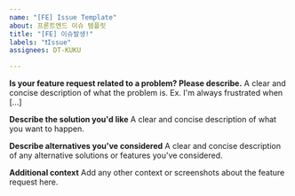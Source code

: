 ```yaml
---
name: "[FE] Issue Template"
about: 프론트엔드 이슈 템플릿
title: "[FE] 이슈발생!"
labels: "❗Issue"
assignees: DT-KUKU

---
```


**Is your feature request related to a problem? Please describe.**
A clear and concise description of what the problem is. Ex. I'm always frustrated when [...]

**Describe the solution you'd like**
A clear and concise description of what you want to happen.

**Describe alternatives you've considered**
A clear and concise description of any alternative solutions or features you've considered.

**Additional context**
Add any other context or screenshots about the feature request here.
